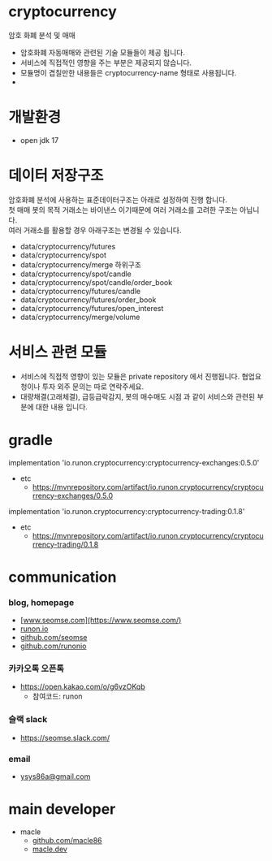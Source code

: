# cryptocurrency
암호 화폐 분석 및 매매
- 암호화폐 자동매매와 관련된 기술 모듈들이 제공 됩니다. 
- 서비스에 직접적인 영향을 주는 부분은 제공되지 않습니다.
- 모듈명이 겹칠만한 내용들은 cryptocurrency-name 형태로 사용됩니다.
- 
# 개발환경
- open jdk 17

# 데이터 저장구조
암호화폐 분석에 사용하는 표준데이터구조는 아래로 설정하여 진행 합니다.
<br>
첫 매매 봇의 목적 거래소는 바이낸스 이기때문에 여러 거래소를 고려한 구조는 아닙니다.
<br>
여러 거래소를 활용할 경우 아래구조는 변경될 수 있습니다.
<br>
- data/cryptocurrency/futures
- data/cryptocurrency/spot
- data/cryptocurrency/merge
하위구조
- data/cryptocurrency/spot/candle
- data/cryptocurrency/spot/candle/order_book
- data/cryptocurrency/futures/candle
- data/cryptocurrency/futures/order_book
- data/cryptocurrency/futures/open_interest
- data/cryptocurrency/merge/volume

# 서비스 관련 모듈
- 서비스에 직접적 영향이 있는 모듈은 private repository 에서 진행됩니다. 협업요청이나 투자 외주 문의는 따로 연락주세요. 
- 대량채결(고래체결), 급등급락감지, 봇의 매수매도 시점 과 같이 서비스와 관련된 부분에 대한 내용 입니다.

# gradle
implementation 'io.runon.cryptocurrency:cryptocurrency-exchanges:0.5.0'
- etc
  - https://mvnrepository.com/artifact/io.runon.cryptocurrency/cryptocurrency-exchanges/0.5.0

implementation 'io.runon.cryptocurrency:cryptocurrency-trading:0.1.8'
- etc
  - https://mvnrepository.com/artifact/io.runon.cryptocurrency/cryptocurrency-trading/0.1.8

# communication
### blog, homepage
- [www.seomse.com](https://www.seomse.com/)
- [runon.io](https://runon.io)
- [github.com/seomse](https://github.com/seomse)
- [github.com/runonio](https://github.com/runonio)

### 카카오톡 오픈톡
- https://open.kakao.com/o/g6vzOKqb
    - 참여코드: runon

### 슬랙 slack
- https://seomse.slack.com/

### email
- ysys86a@gmail.com


# main developer
- macle
    -  [github.com/macle86](https://github.com/macle86)
    -  [macle.dev](https://macle.dev)
